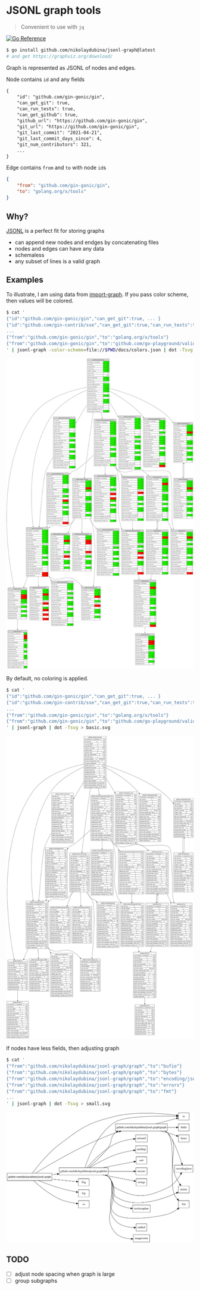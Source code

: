 # JSONL graph tools

> Convenient to use with `jq`

[![Go Reference](https://pkg.go.dev/badge/github.com/nikolaydubina/jsonl-graph.svg)](https://pkg.go.dev/github.com/nikolaydubina/jsonl-graph)

```bash
$ go install github.com/nikolaydubina/jsonl-graph@latest
# and get https://graphviz.org/download/
```

Graph is represented as JSONL of nodes and edges.

Node contains `id` and any fields
```
{
    "id": "github.com/gin-gonic/gin",
    "can_get_git": true,
    "can_run_tests": true,
    "can_get_github": true,
    "github_url": "https://github.com/gin-gonic/gin",
    "git_url": "https://github.com/gin-gonic/gin",
    "git_last_commit": "2021-04-21",
    "git_last_commit_days_since": 4,
    "git_num_contributors": 321,
    ...
}
```

Edge contains `from` and `to` with node `id`s
```json
{
    "from": "github.com/gin-gonic/gin",
    "to": "golang.org/x/tools"
}
```

## Why?

[JSONL](https://jsonlines.org/) is a perfect fit for storing graphs

- can append new nodes and endges by concatenating files
- nodes and edges can have any data
- schemaless
- any subset of lines is a valid graph

## Examples

To illustrate, I am using data from [import-graph](github.com/nikolaydubina/import-graph). If you pass color scheme, then values will be colored.
```bash
$ cat '
{"id":"github.com/gin-gonic/gin","can_get_git":true, ... }
{"id":"github.com/gin-contrib/sse","can_get_git":true,"can_run_tests":true ... }
...
{"from":"github.com/gin-gonic/gin","to":"golang.org/x/tools"}
{"from":"github.com/gin-gonic/gin","to":"github.com/go-playground/validator/v10"}
' | jsonl-graph -color-scheme=file://$PWD/docs/colors.json | dot -Tsvg > colored.svg
```
![gin-color](./docs/gin_color.svg)

By default, no coloring is applied.
```bash
$ cat '
{"id":"github.com/gin-gonic/gin","can_get_git":true, ... }
{"id":"github.com/gin-contrib/sse","can_get_git":true,"can_run_tests":true ... }
...
{"from":"github.com/gin-gonic/gin","to":"golang.org/x/tools"}
{"from":"github.com/gin-gonic/gin","to":"github.com/go-playground/validator/v10"}
' | jsonl-graph | dot -Tsvg > basic.svg
```
![gin-nocolor](./docs/gin_nocolor.svg)

If nodes have less fields, then adjusting graph

```bash
$ cat '
{"from":"github.com/nikolaydubina/jsonl-graph/graph","to":"bufio"}
{"from":"github.com/nikolaydubina/jsonl-graph/graph","to":"bytes"}
{"from":"github.com/nikolaydubina/jsonl-graph/graph","to":"encoding/json"}
{"from":"github.com/nikolaydubina/jsonl-graph/graph","to":"errors"}
{"from":"github.com/nikolaydubina/jsonl-graph/graph","to":"fmt"}
...
' | jsonl-graph | dot -Tsvg > small.svg
```

![small](./docs/small.svg)

## TODO

- [ ] adjust node spacing when graph is large
- [ ] group subgraphs
